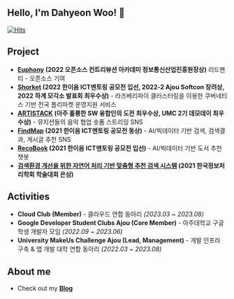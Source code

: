 <h2>Hello, I'm Dahyeon Woo! 👋</h2>

[![Hits](https://hits.seeyoufarm.com/api/count/incr/badge.svg?url=https%3A%2F%2Fgithub.com%2Fdefwdahyun0&count_bg=%2379C83D&title_bg=%23555555&icon=&icon_color=%23E7E7E7&title=hits&edge_flat=false)](https://hits.seeyoufarm.com)


## Project
- **[Euphony](https://github.com/euphony-io/euphony) (2022 오픈소스 컨트리뷰션 아카데미 정보통신산업진흥원장상)** 리드멘티 - 오픈소스 기여
- **[Shorket](https://github.com/DahyeonWoo/Shorket) (2022 한이음 ICT멘토링 공모전 입선, 2022-2 Ajou Softcon 장려상, 2022 하계 모각소 발표회 최우수상)** - 라즈베리파이 클러스터링을 이용한 쿠버네티스 기반 전국 플리마켓 운영지원 서비스
- **[ARTISTACK](https://github.com/umc-artistack/artistack-server) (아주 훌륭한 SW 융합인의 도전 최우수상, UMC 2기 데모데이 최우수상)** - 뮤지션들의 음악 협업 숏폼 스트리밍 SNS
- **[FindMap](https://github.com/DahyeonWoo/FindMap) (2021 한이음 ICT멘토링 공모전 동상)** - AI/빅데이터 기반  검색, 검색결과, 게시글 추천 SNS
- **[RecoBook](https://github.com/DahyeonWoo/recoBook) (2021 한이음 ICT멘토링 공모전 입선)** - AI/빅데이터 기반 도서 추천 챗봇
- **[검색환경 개선을 위한 자연어 처리 기반 맞춤형 추천 검색 시스템](https://koreascience.kr/article/CFKO202133649036972.pdf) (2021 한국정보처리학회 학술대회 은상)**

## Activities
- **Cloud Club (Member)** - 클라우드 연합 동아리 *(2023.03 ~ 2023.08)*
- **Google Developer Student Clubs Ajou (Core Member)** - 아주대학교 구글 학생 개발자 모임 *(2022.09 ~ 2023.06)*
- **University MakeUs Challenge Ajou (Lead, Management)** - 개발 인프라 구축 & 앱 개발 대학 연합 동아리 *(2022.03 ~ 2023.08)*


## About me
- Check out my **[Blog](https://nali.tistory.com/)**
